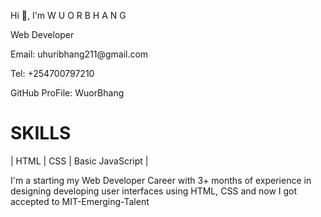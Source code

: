 
Hi 👋, I'm W U O R B H A N G

Web  Developer</h2>
</p>
Email: uhuribhang211@gmail.com </a>
 </br>

Tel: +254700797210</a>
</br>

GitHub ProFile: WuorBhang
  </br>
</p>

# SKILLS

| HTML | CSS | Basic JavaScript |

I'm a starting my Web Developer Career with 3+ months of
 experience in designing
 developing user interfaces using HTML, CSS and now I got accepted to MIT-Emerging-Talent
